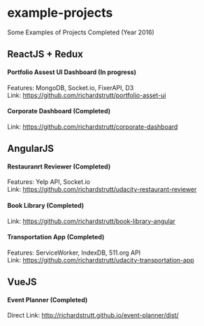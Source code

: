 # example-projects
Some Examples of Projects Completed (Year 2016)

## ReactJS + Redux
#### Portfolio Assest UI Dashboard (In progress)
Features: MongoDB, Socket.io, FixerAPI, D3
<br />Link: https://github.com/richardstrutt/portfolio-asset-ui
#### Corporate Dashboard (Completed)
Link: https://github.com/richardstrutt/corporate-dashboard

## AngularJS
#### Restauranrt Reviewer (Completed)
Features: Yelp API, Socket.io
<br />Link: https://github.com/richardstrutt/udacity-restaurant-reviewer
#### Book Library (Completed)
Link: https://github.com/richardstrutt/book-library-angular
#### Transportation App (Completed)
Features: ServiceWorker, IndexDB, 511.org API
<br />Link: https://github.com/richardstrutt/udacity-transportation-app

## VueJS
#### Event Planner (Completed)
Direct Link: http://richardstrutt.github.io/event-planner/dist/

